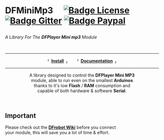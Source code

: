 
<h1>

DFMiniMp3 
[![Badge License]][License] 
[![Badge Gitter]][Gitter]
[![Badge Paypal]][Paypal]

</h1>

*A Library For The **DFPlayer Mini mp3** Module*

<br>

---

<div align = 'center'>

**⸢ [Install] ⸥**  
**⸢ [Documentation] ⸥**
  
</div>

---

<div align = 'center'>

A library designed to control the **DFPlayer Mini MP3** <br>
module, able to run even on the smallest **Arduinos** <br>
thanks to it's low **Flash** / **RAM** consumption and <br>
capable of both hardware & software **Serial**.

</div>

<br>

## Important

Please check out the **[DFrobot Wiki]** before you connect <br>
your module, this will save you a lot of time & effort.



<!----------------------------------------------------------------------------->

[Badge License]: https://img.shields.io/badge/License-LGPL_v3-blue.svg?style=for-the-badge
[Badge Gitter]: https://img.shields.io/badge/Gitter-46BC99?style=for-the-badge&logo=gitter&logoColor=white
[Badge Paypal]: https://img.shields.io/badge/PayPal-00457C?style=for-the-badge&logo=paypal&logoColor=white

[Gitter]: https://gitter.im/DFMiniMp3/Lobby?utm_source=badge&utm_medium=badge&utm_campaign=pr-badge&utm_content=badge
[Paypal]: https://www.paypal.com/cgi-bin/webscr?cmd=_s-xclick&hosted_button_id=6AA97KE54UJR4

[Documentation]: https://github.com/Makuna/DFMiniMp3/wiki
[DFrobot Wiki]: https://wiki.dfrobot.com/DFPlayer_Mini_SKU_DFR0299

[Install]: Documentation/Install.md
[License]: COPYING
